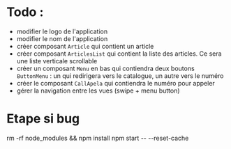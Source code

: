 # Todo :

- modifier le logo de l'application
- modifier le nom de l'application
- créer composant `Article` qui contient un article
- créer composant `ArticlesList` qui contient la liste des articles. Ce sera une liste verticale scrollable
- créer un composant `Menu` en bas qui contiendra deux boutons `ButtonMenu` : un qui redirigera vers le catalogue, un autre vers le numéro
- créer le composant `CallApela` qui contiendra le numéro pour appeler
- gérer la navigation entre les vues (swipe + menu button)


# Etape si bug

rm -rf node_modules && npm install
npm start -- --reset-cache